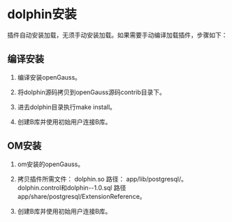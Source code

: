 # dolphin安装<a name="ZH-CN_TOPIC_0000001201117578"></a>

插件自动安装加载，无须手动安装加载。如果需要手动编译加载插件，步骤如下：
    
## 编译安装

1. 编译安装openGauss。

2. 将dolphin源码拷贝到openGauss源码contrib目录下。

3. 进去dolphin目录执行make install。

4. 创建B库并使用初始用户连接B库。

## OM安装

1. om安装的openGauss。

2. 拷贝插件所需文件：
        dolphin.so 路径： app/lib/postgresql/。
        dolphin.control和dolphin--1.0.sql 路径 app/share/postgresql/ExtensionReference。

3. 创建B库并使用初始用户连接B库。